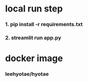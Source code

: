# local run step

### 1. pip install -r requirements.txt

### 2. streamlit run app.py

# docker image

### leehyotae/hyotae
